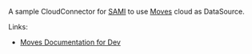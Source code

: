 A sample CloudConnector for [SAMI](https://www.samsungsami.io/) to use [Moves](https://moves-app.com/) cloud as DataSource.

Links:

* [Moves Documentation for Dev](https://dev.moves-app.com/docs/overview)
